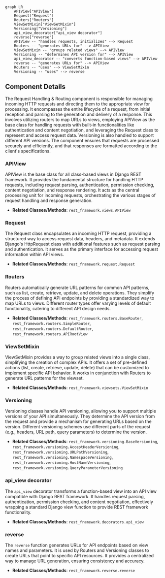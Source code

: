 ```mermaid
graph LR
    APIView["APIView"]
    Request["Request"]
    Routers["Routers"]
    ViewSetMixin["ViewSetMixin"]
    Versioning["Versioning"]
    api_view_decorator["api_view decorator"]
    reverse["reverse"]
    APIView -- "handles requests, initializes" --> Request
    Routers -- "generates URLs for" --> APIView
    ViewSetMixin -- "groups related views" --> APIView
    Versioning -- "determines API version for" --> APIView
    api_view_decorator -- "converts function-based views" --> APIView
    reverse -- "generates URLs for" --> APIView
    Routers -- "uses" --> ViewSetMixin
    Versioning -- "uses" --> reverse
```

## Component Details

The Request Handling & Routing component is responsible for managing incoming HTTP requests and directing them to the appropriate view for processing. It encompasses the entire lifecycle of a request, from initial reception and parsing to the generation and delivery of a response. This involves utilizing routers to map URLs to views, employing APIView as the base class for handling requests with built-in functionalities like authentication and content negotiation, and leveraging the Request class to represent and access request data. Versioning is also handled to support different API versions. The component ensures that requests are processed securely and efficiently, and that responses are formatted according to the client's specifications.

### APIView
APIView is the base class for all class-based views in Django REST framework. It provides the fundamental structure for handling HTTP requests, including request parsing, authentication, permission checking, content negotiation, and response rendering. It acts as the central processing unit for incoming requests, orchestrating the various stages of request handling and response generation.
- **Related Classes/Methods**: `rest_framework.views.APIView`

### Request
The Request class encapsulates an incoming HTTP request, providing a structured way to access request data, headers, and metadata. It extends Django's HttpRequest class with additional features such as request parsing and authentication. It serves as the primary interface for accessing request information within API views.
- **Related Classes/Methods**: `rest_framework.request.Request`

### Routers
Routers automatically generate URL patterns for common API patterns, such as list, create, retrieve, update, and delete operations. They simplify the process of defining API endpoints by providing a standardized way to map URLs to views. Different router types offer varying levels of default functionality, catering to different API design needs.
- **Related Classes/Methods**: `rest_framework.routers.BaseRouter`, `rest_framework.routers.SimpleRouter`, `rest_framework.routers.DefaultRouter`, `rest_framework.routers.APIRootView`

### ViewSetMixin
ViewSetMixin provides a way to group related views into a single class, simplifying the creation of complex APIs. It offers a set of pre-defined actions (list, create, retrieve, update, delete) that can be customized to implement specific API behavior. It works in conjunction with Routers to generate URL patterns for the viewset.
- **Related Classes/Methods**: `rest_framework.viewsets.ViewSetMixin`

### Versioning
Versioning classes handle API versioning, allowing you to support multiple versions of your API simultaneously. They determine the API version from the request and provide a mechanism for generating URLs based on the version. Different versioning schemes use different parts of the request (e.g., headers, URL path, query parameters) to determine the version.
- **Related Classes/Methods**: `rest_framework.versioning.BaseVersioning`, `rest_framework.versioning.AcceptHeaderVersioning`, `rest_framework.versioning.URLPathVersioning`, `rest_framework.versioning.NamespaceVersioning`, `rest_framework.versioning.HostNameVersioning`, `rest_framework.versioning.QueryParameterVersioning`

### api_view decorator
The `api_view` decorator transforms a function-based view into an API view compatible with Django REST framework. It handles request parsing, authentication, permission checking, and content negotiation, effectively wrapping a standard Django view function to provide REST framework functionality.
- **Related Classes/Methods**: `rest_framework.decorators.api_view`

### reverse
The `reverse` function generates URLs for API endpoints based on view names and parameters. It is used by Routers and Versioning classes to create URLs that point to specific API resources. It provides a centralized way to manage URL generation, ensuring consistency and accuracy.
- **Related Classes/Methods**: `rest_framework.reverse.reverse`
